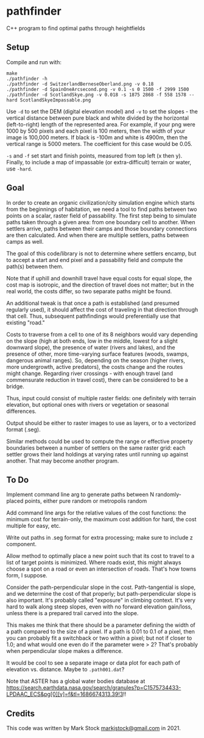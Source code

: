 # pathfinder
C++ program to find optimal paths through heightfields

## Setup
Compile and run with:

    make
    ./pathfinder -h
    ./pathfinder -d SwitzerlandBerneseOberland.png -v 0.18
    ./pathfinder -d SpainOneArcsecond.png -v 0.1 -s 0 1500 -f 2999 1500
    ./pathfinder -d ScotlandSkye.png -v 0.018 -s 1875 2868 -f 558 1578 --hard ScotlandSkyeImpassable.png

Use `-d` to set the DEM (digital elevation model) and `-v` to set the slopes - the vertical distance between pure black and white divided by the horizontal (left-to-right) length of the represented area. For example, if your png were 1000 by 500 pixels and each pixel is 100 meters, then the width of your image is 100,000 meters. If black is -100m and white is 4900m, then the vertical range is 5000 meters. The coefficient for this case would be 0.05.

`-s` and `-f` set start and finish points, measured from top left (x then y). Finally, to include a map of impassable (or extra-difficult) terrain or water, use `-hard`.

## Goal
In order to create an organic civilization/city simulation engine which starts from the beginnings of habitation, we need a tool to find paths between two points on a scalar, raster field of passability. The first step being to simulate paths taken through a given area: from one boundary cell to another. When settlers arrive, paths between their camps and those boundary connections are then calculated. And when there are multiple settlers, paths between camps as well.

The goal of this code/library is not to determine where settlers encamp, but to accept a start and end pixel and a passability field and compute the path(s) between them.

Note that if uphill and downhill travel have equal costs for equal slope, the cost map is isotropic, and the direction of travel does not matter; but in the real world, the costs differ, so two separate paths might be found.

An additional tweak is that once a path is established (and presumed regularly used), it should affect the cost of traveling in that direction through that cell. Thus, subsequent pathfindings would preferentially use that existing "road."

Costs to traverse from a cell to one of its 8 neighbors would vary depending on the slope (high at both ends, low in the middle, lowest for a slight downward slope), the presence of water (rivers and lakes), and the presence of other, more time-varying surface features (woods, swamps, dangerous animal ranges). So, depending on the season (higher rivers, more undergrowth, active predators), the costs change and the routes might change. Regarding river crossings - with enough travel (and commensurate reduction in travel cost), there can be considered to be a bridge.

Thus, input could consist of multiple raster fields: one definitely with terrain elevation, but optional ones with rivers or vegetation or seasonal differences.

Output should be either to raster images to use as layers, or to a vectorized format (.seg).

Similar methods could be used to compute the range or effective property boundaries between a number of settlers on the same raster grid: each settler grows their land holdings at varying rates until running up against another. That may become another program.

## To Do
Implement command line arg to generate paths between N randomly-placed points, either pure random or metropolis random

Add command line args for the relative values of the cost functions: the minimum cost for terrain-only, the maximum cost addition for hard, the cost multiple for easy, etc.

Write out paths in .seg format for extra processing; make sure to include z component.

Allow method to optimally place a new point such that its cost to travel to a list of target points is minimized. Where roads exist, this might always choose a spot on a road or even an intersection of roads. That's how towns form, I suppose.

Consider the path-perpendicular slope in the cost. Path-tangential is slope, and we determine the cost of that properly; but path-perpendicular slope is also important. It's probably called "exposure" in climbing context. It's very hard to walk along steep slopes, even with no forward elevation gain/loss, unless there is a prepared trail carved into the slope.

This makes me think that there should be a parameter defining the width of a path compared to the size of a pixel. If a path is 0.01 to 0.1 of a pixel, then you can probably fit a switchback or two within a pixel; but not if closer to 1.0; and what would one even do if the parameter were > 2? That's probably when perpendicular slope makes a difference.

It would be cool to see a separate image or data plot for each path of elevation vs. distance. Maybe to `.path001.dat`?

Note that ASTER has a global water bodies database at https://search.earthdata.nasa.gov/search/granules?p=C1575734433-LPDAAC_ECS&pg[0][v]=f&tl=1686674313.39!3!!

## Credits
This code was written by Mark Stock <markjstock@gmail.com> in 2021.
